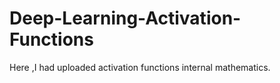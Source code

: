 # Deep-Learning-Activation-Functions
Here ,I had uploaded activation functions internal mathematics.

